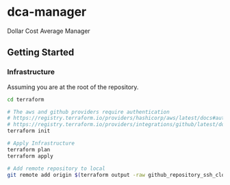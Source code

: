 
# dca-manager

Dollar Cost Average Manager

## Getting Started

### Infrastructure

Assuming you are at the root of the repository.

```sh
cd terraform

# The aws and github providers require authentication
# https://registry.terraform.io/providers/hashicorp/aws/latest/docs#authentication
# https://registry.terraform.io/providers/integrations/github/latest/docs#authentication
terraform init

# Apply Infrastructure
terraform plan
terraform apply

# Add remote repository to local
git remote add origin $(terraform output -raw github_repository_ssh_clone_url)
```
